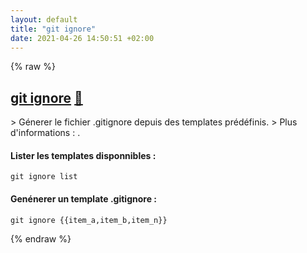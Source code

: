 ```yaml
---
layout: default
title: "git ignore"
date: 2021-04-26 14:50:51 +02:00
---
```

{% raw %}
<h2 id="git-ignore">
  <a href="/fr/common/git-ignore.html">git ignore</a> <a href="#git-ignore">🔗</a>
</h2>
> Génerer le fichier .gitignore depuis des templates prédéfinis.
> Plus d'informations : <https://docs.gitignore.io/install/command-line>.

#### Lister les templates disponnibles :
`git ignore list`

#### Genénerer un template .gitignore :
`git ignore {{item_a,item_b,item_n}}`

{% endraw %}